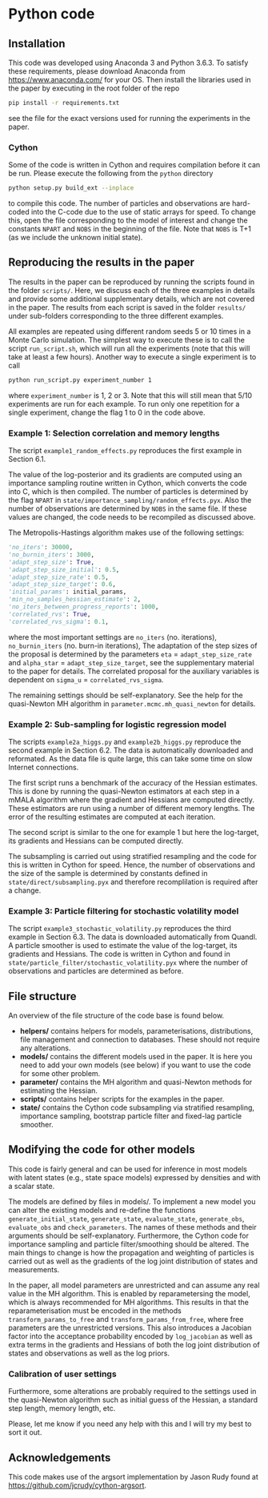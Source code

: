 # Python code

## Installation
This code was developed using Anaconda 3 and Python 3.6.3. To satisfy these requirements, please download Anaconda from https://www.anaconda.com/ for your OS. Then install the libraries used in the paper by executing in the root folder of the repo
``` bash
pip install -r requirements.txt
```
see the file for the exact versions used for running the experiments in the paper.

### Cython
Some of the code is written in Cython and requires compilation before it can be run. Please execute the following from the `python` directory
``` bash
python setup.py build_ext --inplace
```
to compile this code. The number of particles and observations are hard-coded into the C-code due to the use of static arrays for speed. To change this, open the file corresponding to the model of interest and change the constants `NPART` and `NOBS` in the beginning of the file. Note that `NOBS` is T+1 (as we include the unknown initial state).

## Reproducing the results in the paper
The results in the paper can be reproduced by running the scripts found in the folder `scripts/`. Here, we discuss each of the three examples in details and provide some additional supplementary details, which are not covered in the paper. The results from each script is saved in the folder `results/` under sub-folders corresponding to the three different examples.

All examples are repeated using different random seeds 5 or 10 times in a Monte Carlo simulation. The simplest way to execute these is to call the script `run_script.sh`, which will run all the experiments (note that this will take at least a few hours). Another way to execute a single experiment is to call

``` bash
python run_script.py experiment_number 1
```

where `experiment_number` is 1, 2 or 3. Note that this will still mean that 5/10 experiments are run for each example. To run only one repetition for a single experiment, change the flag 1 to 0 in the code above.

### Example 1: Selection correlation and memory lengths
The script `example1_random_effects.py` reproduces the first example in Section 6.1.

The value of the log-posterior and its gradients are computed using an importance sampling routine written in Cython, which converts the code into C, which is then compiled. The number of particles is determined by the flag `NPART` in `state/importance_sampling/random_effects.pyx`. Also the number of observations are determined by `NOBS` in the same file. If these values are changed, the code needs to be recompiled as discussed above.

The Metropolis-Hastings algorithm makes use of the following settings:

``` python
'no_iters': 30000,
'no_burnin_iters': 3000,
'adapt_step_size': True,
'adapt_step_size_initial': 0.5,
'adapt_step_size_rate': 0.5,
'adapt_step_size_target': 0.6,
'initial_params': initial_params,
'min_no_samples_hessian_estimate': 2,
'no_iters_between_progress_reports': 1000,
'correlated_rvs': True,
'correlated_rvs_sigma': 0.1,
```
where the most important settings are `no_iters` (no. iterations), `no_burnin_iters` (no. burn-in iterations), The adaptation of the step sizes of the proposal is determined by the parameters `eta` = `adapt_step_size_rate` and `alpha_star` = `adapt_step_size_target`, see the supplementary material to the paper for details. The correlated proposal for the auxiliary variables is dependent on `sigma_u` = `correlated_rvs_sigma`.

The remaining settings should be self-explanatory. See the help for the quasi-Newton MH algorithm in `parameter.mcmc.mh_quasi_newton` for details.

### Example 2: Sub-sampling for logistic regression model
The scripts `example2a_higgs.py` and `example2b_higgs.py` reproduce the second example in Section 6.2. The data is automatically downloaded and reformated. As the data file is quite large, this can take some time on slow Internet connections.

The first script runs a benchmark of the accuracy of the Hessian estimates. This is done by running the quasi-Newton estimators at each step in a mMALA algorithm where the gradient and Hessians are computed directly. These estimators are run using a number of different memory lengths. The error of the resulting estimates are computed at each iteration.

The second script is similar to the one for example 1 but here the log-target, its gradients and Hessians can be computed directly.

The subsampling is carried out using stratified resampling and the code for this is written in Cython for speed. Hence, the number of observations and the size of the sample is determined by constants defined in `state/direct/subsampling.pyx` and therefore recomplilation is required after a change.

### Example 3: Particle filtering for stochastic volatility model
The script `example3_stochastic_volatility.py` reproduces the third example in Section 6.3. The data is downloaded automatically from Quandl. A particle smoother is used to estimate the value of the log-target, its gradients and Hessians. The code is written in Cython and found in `state/particle_filter/stochastic_volatility.pyx` where the number of observations and particles are determined as before.

## File structure
An overview of the file structure of the code base is found below.

* **helpers/** contains helpers for models, parameterisations, distributions, file management and connection to databases. These should not require any alterations.
* **models/** contains the different models used in the paper. It is here you need to add your own models (see below) if you want to use the code for some other problem.
* **parameter/** contains the MH algorithm and quasi-Newton methods for estimating the Hessian.
* **scripts/** contains helper scripts for the examples in the paper.
* **state/** contains the Cython code subsampling via stratified resampling, importance sampling, bootstrap particle filter and fixed-lag particle smoother.

## Modifying the code for other models
This code is fairly general and can be used for inference in most models with latent states (e.g., state space models) expressed by densities and with a scalar state.

The models are defined by files in models/. To implement a new model you can alter the existing models and re-define the functions `generate_initial_state`, `generate_state`, `evaluate_state`,  `generate_obs`, `evaluate_obs` and `check_parameters`. The names of these methods and their arguments should be self-explanatory. Furthermore, the Cython code for importance sampling and particle filter/smoothing should be altered. The main things to change is how the propagation and weighting of particles is carried out as well as the gradients of the log joint distribution of states and measurements.

In the paper, all model parameters are unrestricted and can assume any real value in the MH algorithm. This is enabled by reparametersing the model, which is always recommended for MH algorithms. This results in that the reparameterisation must be encoded in the methods `transform_params_to_free` and `transform_params_from_free`, where free parameters are the unrestricted versions. This also introduces a Jacobian factor into the acceptance probability encoded by `log_jacobian` as well as extra terms in the gradients and Hessians of both the log joint distribution of states and observations as well as the log priors.

### Calibration of user settings
Furthermore, some alterations are probably required to the settings used in the quasi-Newton algorithm such as initial guess of the Hessian, a standard step length, memory length, etc.

Please, let me know if you need any help with this and I will try my best to sort it out.

## Acknowledgements
This code makes use of the argsort implementation by Jason Rudy found at https://github.com/jcrudy/cython-argsort.
